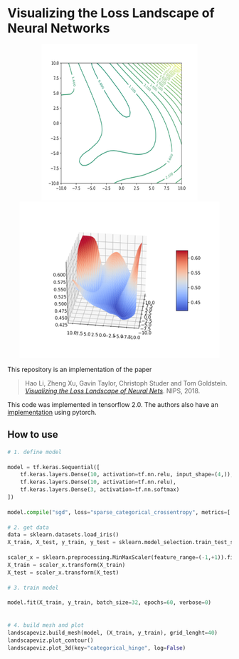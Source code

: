 # Visualizing the Loss Landscape of Neural Networks

<p align="center">
  <img width="350" height="350" src="/docs/img/countour.svg">
  <img width="450" height="350" src="/docs/img/surface_hinge.svg">
</p>


This repository is an implementation of the paper

> Hao Li, Zheng Xu, Gavin Taylor, Christoph Studer and Tom Goldstein. [*Visualizing the Loss Landscape of Neural Nets*](https://arxiv.org/abs/1712.09913). NIPS, 2018.

This code was implemented in tensorflow 2.0. The authors also have an [implementation](https://github.com/tomgoldstein/loss-landscape) using pytorch.

## How to use
```python
# 1. define model

model = tf.keras.Sequential([
	tf.keras.layers.Dense(10, activation=tf.nn.relu, input_shape=(4,)),  # input shape required
	tf.keras.layers.Dense(10, activation=tf.nn.relu),
	tf.keras.layers.Dense(3, activation=tf.nn.softmax)
])

model.compile("sgd", loss="sparse_categorical_crossentropy", metrics=['sparse_categorical_accuracy', 'categorical_hinge'])

# 2. get data
data = sklearn.datasets.load_iris()
X_train, X_test, y_train, y_test = sklearn.model_selection.train_test_split(data["data"], data["target"], test_size=0.25, random_state=seed)

scaler_x = sklearn.preprocessing.MinMaxScaler(feature_range=(-1,+1)).fit(X_train)
X_train = scaler_x.transform(X_train)
X_test = scaler_x.transform(X_test)

# 3. train model

model.fit(X_train, y_train, batch_size=32, epochs=60, verbose=0)


# 4. build mesh and plot
landscapeviz.build_mesh(model, (X_train, y_train), grid_lenght=40)
landscapeviz.plot_contour()
landscapeviz.plot_3d(key="categorical_hinge", log=False)
```


